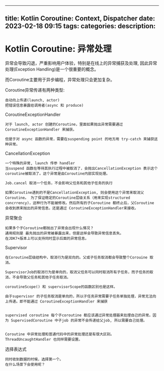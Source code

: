 
--- 
title: Kotlin Coroutine: Context, Dispatcher
date: 2023-02-18 09:15
tags: 
categories: 
description: 
---
# Kotlin Coroutine: 异常处理

异常会导致闪退，严重影响用户体验，特别是在线上的异常捕获及处理, 因此异常处理(Exception Handling)是一个很重要的概念。

而Coroutine主要用于异步编程，异常处理只会更加复杂。

Coroutine异常传递有两种类型: 

    自动向上传递(launch, actor)
    把错误信息暴露给调用者(async 和 produce)

CoroutineExceptionHandler

    对于 launch, actor 创建的Coroutine，里面如果抛出异常需要通过 CoroutineExceptionHandler 来捕获。

    但是于对 async 函数的异常，需要在suspending point 的地方用 try-catch 来捕获这种异常。

CancellationException

    一个特殊的异常, launch 传参 handler
    当suspend 函数在等待其执行过程中被取消了，会抛出CancellationException 表示这个coroutine被取消了。这个异常是由Coroutine内部实现处理。

    Job.cancel 取消一个任务，不会影响父任务和其他子任务的执行

    如果Coroutine遇到的不是CancellationException, 则会使用这个异常来取消父Coroutine。 为了保证稳定的Coroutine层级关系（用来实现structured concrrency)，这种行为不能被修改。然后所有的子Coroutine 都终止后，父Coroutine 会收到原来抛出的异常信息。还是通过 CoroutineExceptionHandler来接收。


异常聚合

    如果多个子Coroutine都抛出了异常会出现什么情况？
    通用规则是 最先抛出的异常被暴露出来，但是这样会导致异常信息丢失。
    在JDK7+版本上可以支持同时显示后面的异常信息。

Supervisor

    在Coroutine层级结构中，取消行为是双向的。父或子任务取消都会导致整个Corouine 取消。

    SupervisorJob的取消行为是单向的，取消父任务可以同时取消所有子任务，而子任务的取消，不会导致父任务和其他子任务取消。

    coroutineScope() 和 supervisorScope的函数区别也是这样。

    由于supervisor 的子任务取消是单向的，所以子任务异常需要子任务单独处理，异常无法向上传递。即不能通过 CoroutineExceptionHandler 来捕获


    supervised coroutine 每个子coroutine 都应该通过异常处理器来处理自己的异常。因为 SupervisedCoroutine 中子job 的异常不会传递给父job, 所以需要自己处理。


    Coroutine 中异常处理和普通代码中的异常处理还是有很大区别。ThreadUncaughtHandler 也同样需要设置。

选择表达式

    同时收到数据的时候，选择第一个。
    在什么场景下会使用呢？ 

